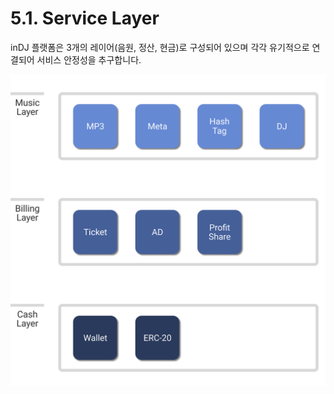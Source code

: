 # 5.1. Service Layer

inDJ 플랫폼은 3개의 레이어(음원, 정산, 현금)로 구성되어 있으며 각각 유기적으로 연결되어 서비스 안정성을 추구합니다.



![](<../.gitbook/assets/image (4).png>)
